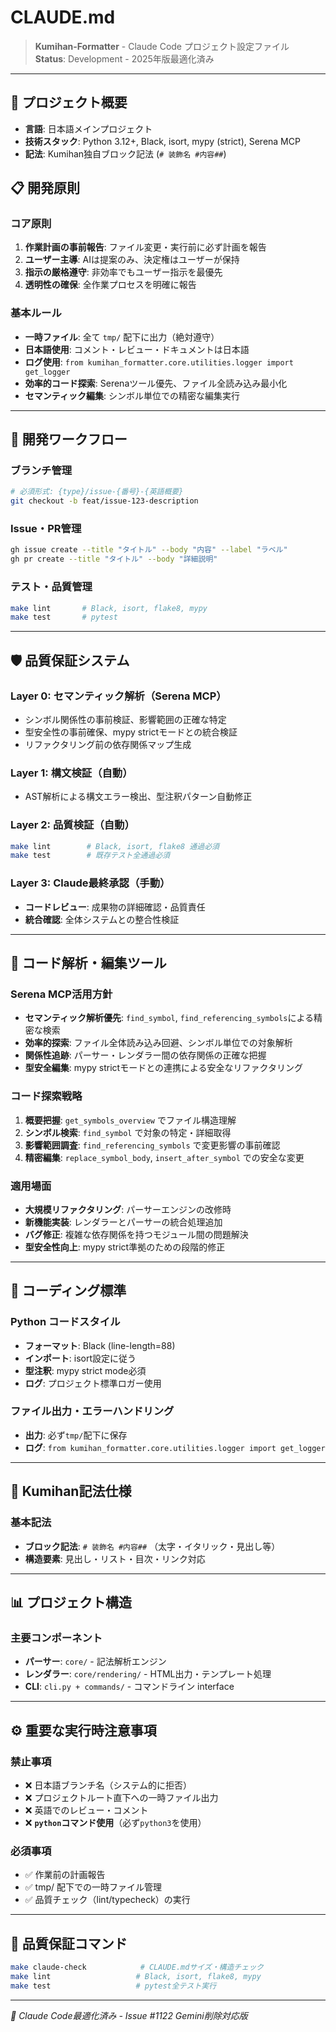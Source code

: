 # CLAUDE.md

> **Kumihan-Formatter** - Claude Code プロジェクト設定ファイル  
> **Status**: Development - 2025年版最適化済み

---

## 🎯 プロジェクト概要

- **言語**: 日本語メインプロジェクト
- **技術スタック**: Python 3.12+, Black, isort, mypy (strict), Serena MCP
- **記法**: Kumihan独自ブロック記法 (`# 装飾名 #内容##`)

## 📋 開発原則

### コア原則
1. **作業計画の事前報告**: ファイル変更・実行前に必ず計画を報告
2. **ユーザー主導**: AIは提案のみ、決定権はユーザーが保持
3. **指示の厳格遵守**: 非効率でもユーザー指示を最優先
4. **透明性の確保**: 全作業プロセスを明確に報告

### 基本ルール
- **一時ファイル**: 全て `tmp/` 配下に出力（絶対遵守）
- **日本語使用**: コメント・レビュー・ドキュメントは日本語
- **ログ使用**: `from kumihan_formatter.core.utilities.logger import get_logger`
- **効率的コード探索**: Serenaツール優先、ファイル全読み込み最小化
- **セマンティック編集**: シンボル単位での精密な編集実行

---

## 🔧 開発ワークフロー

### ブランチ管理
```bash
# 必須形式: {type}/issue-{番号}-{英語概要}
git checkout -b feat/issue-123-description
```

### Issue・PR管理
```bash
gh issue create --title "タイトル" --body "内容" --label "ラベル"
gh pr create --title "タイトル" --body "詳細説明"
```

### テスト・品質管理
```bash
make lint       # Black, isort, flake8, mypy
make test       # pytest
```

---

## 🛡️ 品質保証システム

### Layer 0: セマンティック解析（Serena MCP）
- シンボル関係性の事前検証、影響範囲の正確な特定
- 型安全性の事前確保、mypy strictモードとの統合検証
- リファクタリング前の依存関係マップ生成

### Layer 1: 構文検証（自動）
- AST解析による構文エラー検出、型注釈パターン自動修正

### Layer 2: 品質検証（自動）
```bash
make lint        # Black, isort, flake8 通過必須
make test        # 既存テスト全通過必須
```

### Layer 3: Claude最終承認（手動）
- **コードレビュー**: 成果物の詳細確認・品質責任
- **統合確認**: 全体システムとの整合性検証

---

## 🧠 コード解析・編集ツール

### Serena MCP活用方針
- **セマンティック解析優先**: `find_symbol`, `find_referencing_symbols`による精密な検索
- **効率的探索**: ファイル全体読み込み回避、シンボル単位での対象解析
- **関係性追跡**: パーサー・レンダラー間の依存関係の正確な把握
- **型安全編集**: mypy strictモードとの連携による安全なリファクタリング

### コード探索戦略
1. **概要把握**: `get_symbols_overview` でファイル構造理解
2. **シンボル検索**: `find_symbol` で対象の特定・詳細取得
3. **影響範囲調査**: `find_referencing_symbols` で変更影響の事前確認
4. **精密編集**: `replace_symbol_body`, `insert_after_symbol` での安全な変更

### 適用場面
- **大規模リファクタリング**: パーサーエンジンの改修時
- **新機能実装**: レンダラーとパーサーの統合処理追加
- **バグ修正**: 複雑な依存関係を持つモジュール間の問題解決
- **型安全性向上**: mypy strict準拠のための段階的修正

---

## 📝 コーディング標準

### Python コードスタイル
- **フォーマット**: Black (line-length=88)
- **インポート**: isort設定に従う
- **型注釈**: mypy strict mode必須
- **ログ**: プロジェクト標準ロガー使用

### ファイル出力・エラーハンドリング
- **出力**: 必ず`tmp/`配下に保存
- **ログ**: `from kumihan_formatter.core.utilities.logger import get_logger`

---

## 🎨 Kumihan記法仕様

### 基本記法
- **ブロック記法**: `# 装飾名 #内容##` （太字・イタリック・見出し等）
- **構造要素**: 見出し・リスト・目次・リンク対応

---

## 📊 プロジェクト構造

### 主要コンポーネント
- **パーサー**: `core/` - 記法解析エンジン  
- **レンダラー**: `core/rendering/` - HTML出力・テンプレート処理
- **CLI**: `cli.py + commands/` - コマンドライン interface

---

## ⚙️ 重要な実行時注意事項

### 禁止事項
- ❌ 日本語ブランチ名（システム的に拒否）
- ❌ プロジェクトルート直下への一時ファイル出力
- ❌ 英語でのレビュー・コメント
- ❌ **`python`コマンド使用**（必ず`python3`を使用）

### 必須事項
- ✅ 作業前の計画報告
- ✅ tmp/ 配下での一時ファイル管理
- ✅ 品質チェック（lint/typecheck）の実行

---

## 🚀 品質保証コマンド

```bash
make claude-check            # CLAUDE.mdサイズ・構造チェック
make lint                   # Black, isort, flake8, mypy
make test                   # pytest全テスト実行
```

---

*🎯 Claude Code最適化済み - Issue #1122 Gemini削除対応版*